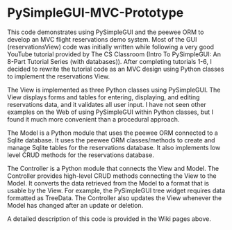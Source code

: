 # PySimpleGUI-MVC-Prototype
This code demonstrates using PySimpleGUI and the peewee ORM to develop an MVC flight reservations demo system.  Most of the GUI (reservationsView) code was initially written while following a very good YouTube tutorial provided by The CS Classroom (Intro To PySimpleGUI: An 8-Part Tutorial Series (with databases)).  After completing tutorials 1-6, I decided to rewrite the tutorial code as an MVC design using Python classes to implement the reservations View.  

The View is implemented as three Python classes using PySimpleGUI.  The View displays forms and tables for entering, displaying, and editing reservations data, and it validates all user input.  I have not seen other examples on the Web of using PySimpleGUI within Python classes, but I found it much more convenient than a procedural approach.

The Model is a Python module that uses the peewee ORM connected to a Sqlite database.  It uses the peewee ORM classes/methods to create and manage Sqlite tables for the reservations database.  It also implements low level CRUD methods for the reservations database.

The Controller is a Python module that connects the View and Model.  The Controller provides high-level CRUD methods connecting the View to the Model.  It converts the data retrieved from the Model to a format that is usable by the View.  For example, the PySimpleGUI tree widget requires data formatted as TreeData.  The Controller also updates the View whenever the Model has changed after an update or deletion.

A detailed description of this code is provided in the Wiki pages above.

